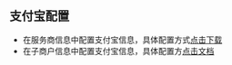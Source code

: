 ## 支付宝配置
-  在服务商信息中配置支付宝信息，具体配置方式[点击下载](https://mc.qcloudimg.com/static/archive/2973e9104d6e32dab10a33b256071005/archive.zip)
- 在子商户信息中配置支付宝信息，具体配置方[点击文档](https://pay.weixin.qq.com/index.php/core/account/info)
